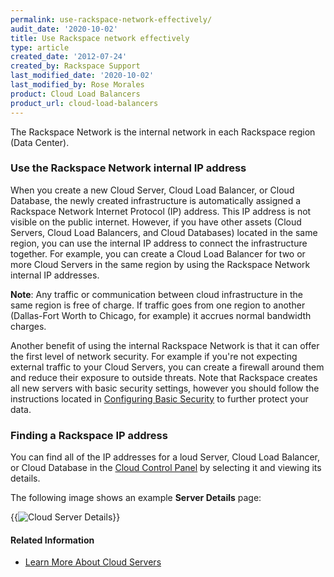 ```yaml
---
permalink: use-rackspace-network-effectively/
audit_date: '2020-10-02'
title: Use Rackspace network effectively
type: article
created_date: '2012-07-24'
created_by: Rackspace Support
last_modified_date: '2020-10-02'
last_modified_by: Rose Morales
product: Cloud Load Balancers
product_url: cloud-load-balancers
---
```


The Rackspace Network is the internal network in each Rackspace region (Data
Center).

### Use the Rackspace Network internal IP address

When you create a new Cloud Server, Cloud Load Balancer, or Cloud Database, the
newly created infrastructure is automatically assigned a Rackspace Network
Internet Protocol (IP) address. This IP address is not visible on the public
internet. However, if you have other assets (Cloud Servers, Cloud Load
Balancers, and Cloud Databases) located in the same region, you can use the
internal IP address to connect the infrastructure together. For example, you can
create a Cloud Load Balancer for two or more Cloud Servers in the same region by
using the Rackspace Network internal IP addresses.

**Note**: Any traffic or communication between cloud infrastructure in the same
region is free of charge. If traffic goes from one region to another
(Dallas-Fort Worth to Chicago, for example) it accrues normal bandwidth charges.

Another benefit of using the internal Rackspace Network is that it can offer the
first level of network security. For example if you're not expecting external
traffic to your Cloud Servers, you can create a firewall around them and reduce
their exposure to outside threats. Note that Rackspace creates all new servers
with basic security settings, however you should follow the instructions located
in [Configuring Basic Security](/support/how-to/configuring-basic-security) to
further protect your data.

### Finding a Rackspace IP address

You can find all of the IP addresses for a loud Server, Cloud Load Balancer, or
Cloud Database in the [Cloud Control Panel](https://login.rackspace.com) by
selecting it and viewing its details.

The following image shows an example **Server Details** page:

{{<image alt="Cloud Server Details" src="ServerDetails.png" title="Cloud Server
Details">}}

#### Related Information

- [Learn More About Cloud
  Servers](/support/how-to/learn-more-about-cloud-servers)
